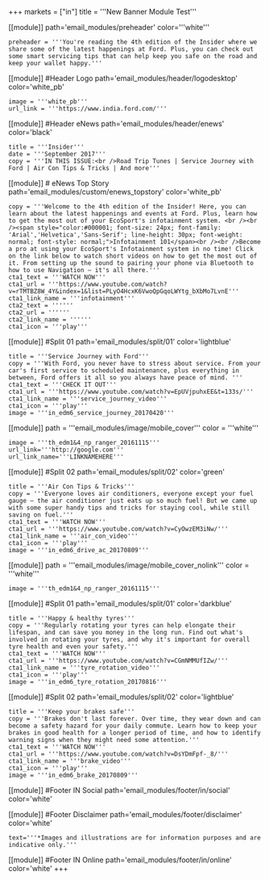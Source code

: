 +++
markets = ["in"]
title = '''New Banner Module Test'''

[[module]]
path='email_modules/preheader'
color='''white'''

	preheader = '''You're reading the 4th edition of the Insider where we share some of the latest happenings at Ford. Plus, you can check out some smart servicing tips that can help keep you safe on the road and keep your wallet happy.'''

[[module]] #Header Logo
path='email_modules/header/logodesktop'
color='white_pb'

	image = '''white_pb'''
	url_link = '''https://www.india.ford.com/'''

[[module]] #Header eNews
path='email_modules/header/enews'
color='black'

	title = '''Insider'''
	date = '''September 2017'''
	copy = '''IN THIS ISSUE:<br />Road Trip Tunes | Service Journey with Ford | Air Con Tips & Tricks | And more'''

[[module]] # eNews Top Story
path='email_modules/custom/enews_topstory'
color='white_pb'

	copy = '''Welcome to the 4th edition of the Insider! Here, you can learn about the latest happenings and events at Ford. Plus, learn how to get the most out of your EcoSport's infotainment system. <br /><br /><span style="color:#000001; font-size: 24px; font-family: 'Arial','Helvetica','Sans-Serif'; line-height: 30px; font-weight: normal; font-style: normal;">Infotainment 101</span><br /><br />Become a pro at using your EcoSport's Infotainment system in no time! Click on the link below to watch short videos on how to get the most out of it. From setting up the sound to pairing your phone via Bluetooth to how to use Navigation – it's all there.'''
	cta1_text = '''WATCH NOW'''
	cta1_url = '''https://www.youtube.com/watch?v=rTMTBZ8W_4Y&index=1&list=PLyO4HcxK6VwoQpGqoLWYtg_bXbMo7LvnE'''
	cta1_link_name = '''infotainment'''
	cta2_text = ''''''
	cta2_url = ''''''
	cta2_link_name = ''''''
	cta1_icon = '''play'''


[[module]] #Split 01
path='email_modules/split/01'
color='lightblue'

	title = '''Service Journey with Ford'''
	copy = '''With Ford, you never have to stress about service. From your car's first service to scheduled maintenance, plus everything in between, Ford offers it all so you always have peace of mind. '''
	cta1_text = '''CHECK IT OUT'''
	cta1_url = '''https://www.youtube.com/watch?v=EpUVjpuhxEE&t=133s/'''
	cta1_link_name = '''service_journey_video'''
	cta1_icon = '''play'''
	image = '''in_edm6_service_journey_20170420'''

[[module]]
path = '''email_modules/image/mobile_cover'''
color = '''white'''

	image = '''th_edm1&4_np_ranger_20161115'''
	url_link='''http://google.com'''
	url_link_name='''LINKNAMEHERE'''

[[module]] #Split 02
path='email_modules/split/02'
color='green'

	title = '''Air Con Tips & Tricks'''
	copy = '''Everyone loves air conditioners, everyone except your fuel gauge – the air conditioner just eats up so much fuel! But we came up with some super handy tips and tricks for staying cool, while still saving on fuel.'''
	cta1_text = '''WATCH NOW'''
	cta1_url = '''https://www.youtube.com/watch?v=CyOwzEM3iNw/'''
	cta1_link_name = '''air_con_video'''
	cta1_icon = '''play'''
	image = '''in_edm6_drive_ac_20170809'''

[[module]]
path = '''email_modules/image/mobile_cover_nolink'''
color = '''white'''

	image = '''th_edm1&4_np_ranger_20161115'''

[[module]] #Split 01
path='email_modules/split/01'
color='darkblue'

	title = '''Happy & healthy tyres'''
	copy = '''Regularly rotating your tyres can help elongate their lifespan, and can save you money in the long run. Find out what's involved in rotating your tyres, and why it's important for overall tyre health and even your safety.'''
	cta1_text = '''WATCH NOW'''
	cta1_url = '''https://www.youtube.com/watch?v=CGmNMMUfIZw/'''
	cta1_link_name = '''tyre_rotation_video'''
	cta1_icon = '''play'''
	image = '''in_edm6_tyre_rotation_20170816'''

[[module]] #Split 02
path='email_modules/split/02'
color='lightblue'

	title = '''Keep your brakes safe'''
	copy = '''Brakes don't last forever. Over time, they wear down and can become a safety hazard for your daily commute. Learn how to keep your brakes in good health for a longer period of time, and how to identify warning signs when they might need some attention.'''
	cta1_text = '''WATCH NOW'''
	cta1_url = '''https://www.youtube.com/watch?v=DsYDmFpf-_8/'''
	cta1_link_name = '''brake_video'''
	cta1_icon = '''play'''
	image = '''in_edm6_brake_20170809'''

[[module]] #Footer IN Social
path='email_modules/footer/in/social'
color='white'

[[module]] #Footer Disclaimer
path='email_modules/footer/disclaimer'
color='white'

	text='''*Images and illustrations are for information purposes and are indicative only.'''

[[module]] #Footer IN Online
path='email_modules/footer/in/online'
color='white'
+++